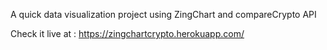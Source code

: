 A quick data visualization project using ZingChart and compareCrypto API

Check it live at : https://zingchartcrypto.herokuapp.com/
